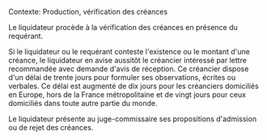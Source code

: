 Contexte: Production, vérification des créances

Le liquidateur procède à la vérification des créances en présence du requérant.

Si le liquidateur ou le requérant conteste l'existence ou le montant d'une créance, le liquidateur en avise aussitôt le créancier intéressé par lettre recommandée avec demande d'avis de réception. Ce créancier dispose d'un délai de trente jours pour formuler ses observations, écrites ou verbales. Ce délai est augmenté de dix jours pour les créanciers domiciliés en Europe, hors de la France métropolitaine et de vingt jours pour ceux domiciliés dans toute autre partie du monde.

Le liquidateur présente au juge-commissaire ses propositions d'admission ou de rejet des créances.